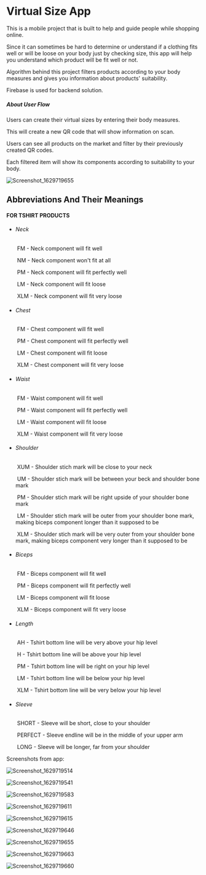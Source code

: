 # Virtual Size App



This is a mobile project that is built to help and guide people while shopping online.

Since it can sometimes be hard to determine or understand if a clothing fits well or will be loose on your body just by checking size, this app will help you understand which product will be fit well or not.



Algorithm behind this project filters products according to your body measures and gives you information about products' suitability.



Firebase is used for backend solution.



##### About User Flow

Users can create their virtual sizes by entering their body measures.

This will create a new QR code that will show information on scan.

Users can see all products on the market and filter by their previously created QR codes.

Each filtered item will show its components according to suitability to your body.

![Screenshot_1629719655](https://user-images.githubusercontent.com/68128434/132946374-e7922538-d6eb-4230-a1ab-bab01dffc619.png)





## Abbreviations And Their Meanings



#### FOR TSHIRT PRODUCTS

- ###### Neck

  ​	FM - Neck component will fit well

  ​	NM - Neck component won't fit at all

  ​	PM - Neck component will fit perfectly well 

  ​	LM - Neck component will fit loose

  ​	XLM - Neck component will fit very loose

  

- ###### Chest

  ​	FM - Chest component will fit well

  ​	PM - Chest component will fit perfectly well

  ​	LM - Chest component will fit loose

  ​	XLM - Chest component will fit very loose

  

- ###### Waist

  ​	FM - Waist component will fit well

  ​	PM - Waist component will fit perfectly well

  ​	LM - Waist component will fit loose

  ​	XLM - Waist component will fit very loose

  

- ###### Shoulder

  ​	XUM - Shoulder stich mark will be close to your neck

  ​	UM - Shoulder stich mark will be between your beck and shoulder bone mark

  ​	PM - Shoulder stich mark will be right upside of your shoulder bone mark

  ​	LM - Shoulder stich mark will be outer from your shoulder bone mark, making biceps component longer than it supposed to be

  ​	XLM - Shoulder stich mark will be very outer from your shoulder bone mark, making biceps component very longer than it supposed to be 

  

- ###### Biceps

  ​	FM - Biceps component will fit well

  ​	PM - Biceps component will fit perfectly well

  ​	LM - Biceps component will fit loose

  ​	XLM - Biceps component will fit very loose

  

- ###### Length

  ​	AH - Tshirt bottom line will be very above your hip level

  ​	H - Tshirt bottom line will be above your hip level

  ​	PM - Tshirt bottom line will be right on your hip level

  ​	LM - Tshirt bottom line will be below your hip level

  ​	XLM - Tshirt bottom line will be very below your hip level

  

- ###### Sleeve

  ​	SHORT - Sleeve will be short, close to your shoulder

  ​	PERFECT - Sleeve endline will be in the middle of your upper arm

  ​	LONG - Sleeve will be longer, far from your shoulder



Screenshots from app:



![Screenshot_1629719514](https://user-images.githubusercontent.com/68128434/132946868-fcfb6ddf-d0e9-41bb-bf74-4dd56a5c6ed3.png)



![Screenshot_1629719541](https://user-images.githubusercontent.com/68128434/132946870-82569fae-55d5-4444-bbe5-35e0d315a5bb.png)



![Screenshot_1629719583](https://user-images.githubusercontent.com/68128434/132946871-6605f9fb-dfdf-4a6d-8ff8-1dcfcb9f26b6.png)



![Screenshot_1629719611](https://user-images.githubusercontent.com/68128434/132946873-3b4f7f8a-6764-4363-b222-9fb7b0711f1e.png)

![Screenshot_1629719615](https://user-images.githubusercontent.com/68128434/132946877-8ffaf751-d710-475f-a429-abb29c63b8f8.png)



![Screenshot_1629719646](https://user-images.githubusercontent.com/68128434/132946878-5f8f25d4-25d9-4f80-8a59-3069d723264c.png)







![Screenshot_1629719655](https://user-images.githubusercontent.com/68128434/132946880-555296c1-63aa-4d20-bc1d-e42a934383f6.png)



![Screenshot_1629719663](https://user-images.githubusercontent.com/68128434/132946862-732f569c-1dfd-4fd5-8601-b896b75e5941.png)



![Screenshot_1629719660](https://user-images.githubusercontent.com/68128434/132946855-19819bbe-1d54-4859-a271-ca02e85c3b3d.png)



